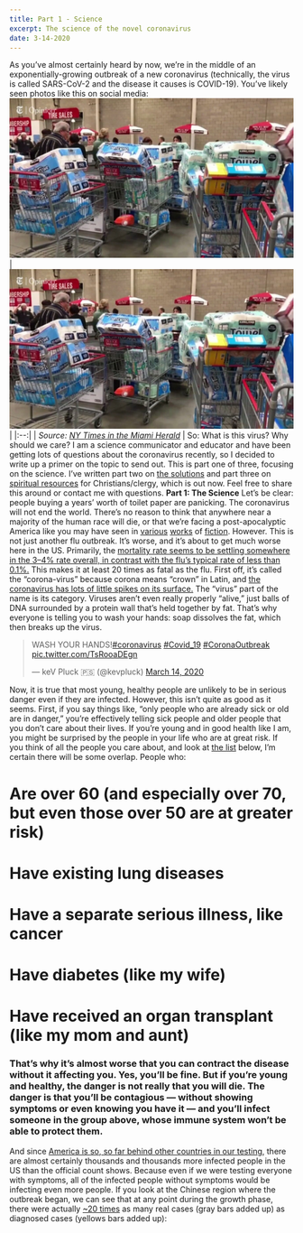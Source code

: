 ```yaml
---
title: Part 1 - Science
excerpt: The science of the novel coronavirus
date: 3-14-2020
---
```


As you’ve almost certainly heard by now, we’re in the middle of an exponentially-growing outbreak of a new coronavirus (technically, the virus is called SARS-CoV-2 and the disease it causes is COVID-19). You’ve likely seen photos like this on social media:
![matthewdgroves.com](assets/images/Covid/tp.jpg)
| ![matthewdgroves.com](assets/images/Covid/tp.jpg) | 
|:--:| 
| *Source: [NY Times in the Miami Herald](https://www.miamiherald.com/news/nation-world/world/article241141236.html)* |
So: What is this virus? Why should we care? I am a science communicator and educator and have been getting lots of questions about the coronavirus recently, so I decided to write up a primer on the topic to send out. This is part one of three, focusing on the science. I’ve written part two on [the solutions](PartTwoSolutions.md) and part three on [spiritual resources](PartThreeSpirituality.md) for Christians/clergy, which is out now. Feel free to share this around or contact me with questions.
**Part 1: The Science**
Let’s be clear: people buying a years’ worth of toilet paper are panicking. The coronavirus will not end the world. There’s no reason to think that anywhere near a majority of the human race will die, or that we’re facing a post-apocalyptic America like you may have seen in [various](https://en.wikipedia.org/wiki/The_Stand) [works](https://en.wikipedia.org/wiki/Station_Eleven) of [fiction](https://www.syfy.com/syfywire/5-movies-people-win-for-your-coronavirus-quarantine).
However.
This is not just another flu outbreak. It’s worse, and it’s about to get much worse here in the US. Primarily, the [mortality rate seems to be settling somewhere in the 3–4% rate overall, in contrast with the flu’s typical rate of less than 0.1%.](https://www.who.int/docs/default-source/coronaviruse/situation-reports/20200306-sitrep-46-covid-19.pdf?sfvrsn=96b04adf_2) This makes it at least 20 times as fatal as the flu.
First off, it’s called the “corona-virus” because corona means “crown” in Latin, and [the coronavirus has lots of little spikes on its surface.](https://www.ijpr.org/post/older-adults-increased-risk-coronavirus-warns-jackson-county-health-official) The “virus” part of the name is its category. Viruses aren’t even really properly “alive,” just balls of DNA surrounded by a protein wall that’s held together by fat. That’s why everyone is telling you to wash your hands: soap dissolves the fat, which then breaks up the virus.
<blockquote class="twitter-tweet"><p lang="en" dir="ltr">WASH YOUR HANDS!<a href="https://twitter.com/hashtag/coronavirus?src=hash&amp;ref_src=twsrc%5Etfw">#coronavirus</a> <a href="https://twitter.com/hashtag/Covid_19?src=hash&amp;ref_src=twsrc%5Etfw">#Covid_19</a> <a href="https://twitter.com/hashtag/CoronaOutbreak?src=hash&amp;ref_src=twsrc%5Etfw">#CoronaOutbreak</a> <a href="https://t.co/TsRooaDEgn">pic.twitter.com/TsRooaDEgn</a></p>&mdash; keV Pluck 🇵🇸 (@kevpluck) <a href="https://twitter.com/kevpluck/status/1238657245203890178?ref_src=twsrc%5Etfw">March 14, 2020</a></blockquote> <script async src="https://platform.twitter.com/widgets.js" charset="utf-8"></script>

Now, it is true that most young, healthy people are unlikely to be in serious danger even if they are infected. However, this isn’t quite as good as it seems. First, if you say things like, “only people who are already sick or old are in danger,” you’re effectively telling sick people and older people that you don’t care about their lives. If you’re young and in good health like I am, you might be surprised by the people in your life who are at great risk. If you think of all the people you care about, and look at [the list](https://www.worldometers.info/coronavirus/coronavirus-age-sex-demographics/) below, I’m certain there will be some overlap. People who:
# Are over 60 (and especially over 70, but even those over 50 are at greater risk)
# Have existing lung diseases
# Have a separate serious illness, like cancer
# Have diabetes (like my wife)
# Have received an organ transplant (like my mom and aunt)

### That’s why it’s almost worse that you can contract the disease without it affecting you. Yes, you’ll be fine. But if you’re young and healthy, the danger is not really that you will die. The danger is that you’ll be contagious — without showing symptoms or even knowing you have it — and you’ll infect someone in the group above, whose immune system won’t be able to protect them. ###

And since [America is so, so far behind other countries in our testing](https://www.vox.com/policy-and-politics/2020/3/13/21178289/confirmed-coronavirus-cases-us-countries-italy-iran-singapore-hong-kong), there are almost certainly thousands and thousands more infected people in the US than the official count shows. Because even if we were testing everyone with symptoms, all of the infected people without symptoms would be infecting even more people. If you look at the Chinese region where the outbreak began, we can see that at any point during the growth phase, there were actually [~20 times](https://medium.com/@tomaspueyo/coronavirus-act-today-or-people-will-die-f4d3d9cd99ca) as many real cases (gray bars added up) as diagnosed cases (yellows bars added up):
